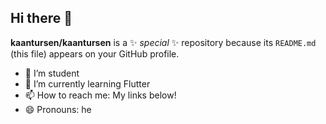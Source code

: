 ## Hi there 👋

**kaantursen/kaantursen** is a ✨ _special_ ✨ repository because its `README.md` (this file) appears on your GitHub profile.

- 🔭 I’m student
- 🌱 I’m currently learning Flutter
- 📫 How to reach me: My links below!
- 😄 Pronouns: he

<picture>

</picture>
